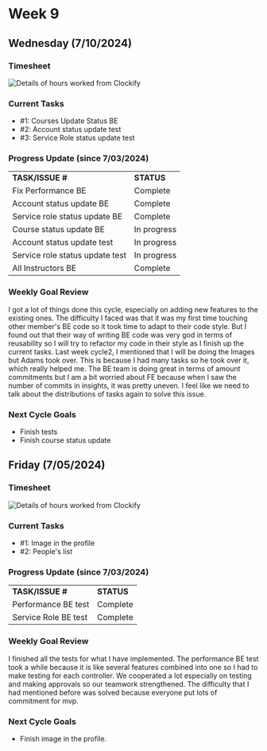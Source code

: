 


# Week 9

## Wednesday (7/10/2024)

### Timesheet
![Details of hours worked from Clockify](https://github.com/UBCO-COSC499-Summer-2024/team-6-capstone-team_6ix/blob/Subaru-weekly-logs-for-Week-9-Cycle1/docs/weekly%20logs/Subaru%20Sakashita/ClockifyImages/COSC499_Clockify_W9_C1.png)

### Current Tasks
  * #1: Courses Update Status BE
  * #2: Account status update test
  * #3: Service Role status update test

### Progress Update (since 7/03/2024)
<table>
    <tr>
        <td><strong>TASK/ISSUE #</strong>
        </td>
        <td><strong>STATUS</strong>
        </td>
    </tr>
    <tr>
        <!-- Task/Issue # -->
        <td>Fix Performance BE
        </td>
        <!-- Status -->
        <td>Complete
        </td>
    </tr>
    <tr>
        <!-- Task/Issue # -->
        <td> Account status update BE
        </td>
        <!-- Status -->
        <td>Complete
        </td>
    </tr>
    <tr>
        <!-- Task/Issue # -->
        <td> Service role status update BE
        </td>
        <!-- Status -->
        <td>Complete
        </td>
    </tr>
    <tr>
        <!-- Task/Issue # -->
        <td>Course status update BE
        </td>
        <!-- Status -->
        <td>In progress
        </td>
    </tr>
    <tr>
        <!-- Task/Issue # -->
        <td> Account status update test
        </td>
        <!-- Status -->
        <td>In progress
        </td>
    </tr>
    <tr>
        <!-- Task/Issue # -->
        <td>Service role status update test
        </td>
        <!-- Status -->
        <td>In progress
        </td>
    </tr>
       <tr>
        <!-- Task/Issue # -->
        <td>All Instructors BE
        </td>
        <!-- Status -->
        <td>Complete
        </td>
    </tr>

</table>

### Weekly Goal Review
I got a lot of things done this cycle, especially on adding new features to the existing ones. The difficulty I faced was that it was my first time touching other member's BE code 
so it took time to adapt to their code style. But I found out that their way of writing BE code was very god in terms of reusability so I will
try to refactor my code in their style as I finish up the current tasks. 
Last week cycle2, I mentioned that I will be doing the Images but Adams took over. This is because I had many tasks so he took over it,
which really helped me. The BE team is doing great in terms of amount commitments but I am a bit worried about FE because when I saw
the number of commits in insights, it was pretty uneven. I feel like we need to talk about the distributions of tasks again to solve this issue.
### Next Cycle Goals
  * Finish tests
  * Finish course status update

<!--------------------------------------------------------------------------------------------------------------------------------------------------------------------------------------------->
## Friday (7/05/2024)

### Timesheet
![Details of hours worked from Clockify](https://github.com/UBCO-COSC499-Summer-2024/team-6-capstone-team_6ix/blob/Subaru-weekly-logs-for-Week-8-Cycle2/docs/weekly%20logs/Subaru%20Sakashita/ClockifyImages/COSC499_Clockify_W8C2.png)

### Current Tasks
  * #1: Image in the profile
  * #2: People's list
### Progress Update (since 7/03/2024)
<table>
    <tr>
        <td><strong>TASK/ISSUE #</strong>
        </td>
        <td><strong>STATUS</strong>
        </td>
    </tr>
    <tr>
        <!-- Task/Issue # -->
        <td> Performance BE test
        </td>
        <!-- Status -->
        <td> Complete
        </td>
    </tr>
    <tr>
       <td> Service Role BE test
        </td>
        <!-- Status -->
        <td> Complete
        </td>
    </tr>

</table>

### Weekly Goal Review
I finished all the tests for what I have implemented. The performance BE test took a while because it is like several features combined into one so I had to make testing for each controller. We cooperated a lot especially on testing and making approvals so our teamwork strengthened. The difficulty that I had mentioned before was solved because everyone put lots of commitment for mvp. 
### Next Cycle Goals
  * Finish image in the profile.
